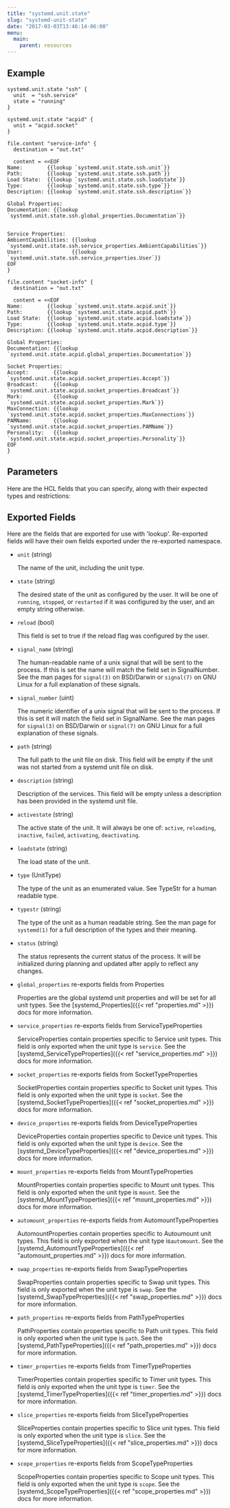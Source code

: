 ```yaml
---
title: "systemd.unit.state"
slug: "systemd-unit-state"
date: "2017-03-03T13:46:14-06:00"
menu:
  main:
    parent: resources
---
```





## Example

```hcl
systemd.unit.state "ssh" {
  unit  = "ssh.service"
  state = "running"
}

systemd.unit.state "acpid" {
  unit = "acpid.socket"
}

file.content "service-info" {
  destination = "out.txt"

  content = <<EOF
Name:        {{lookup `systemd.unit.state.ssh.unit`}}
Path:        {{lookup `systemd.unit.state.ssh.path`}}
Load State:  {{lookup `systemd.unit.state.ssh.loadstate`}}
Type:        {{lookup `systemd.unit.state.ssh.type`}}
Description: {{lookup `systemd.unit.state.ssh.description`}}

Global Properties:
Documentation: {{lookup `systemd.unit.state.ssh.global_properties.Documentation`}}


Service Properties:
AmbientCapabilities: {{lookup `systemd.unit.state.ssh.service_properties.AmbientCapabilities`}}
User:                {{lookup `systemd.unit.state.ssh.service_properties.User`}}
EOF
}

file.content "socket-info" {
  destination = "out.txt"

  content = <<EOF
Name:        {{lookup `systemd.unit.state.acpid.unit`}}
Path:        {{lookup `systemd.unit.state.acpid.path`}}
Load State:  {{lookup `systemd.unit.state.acpid.loadstate`}}
Type:        {{lookup `systemd.unit.state.acpid.type`}}
Description: {{lookup `systemd.unit.state.acpid.description`}}

Global Properties:
Documentation: {{lookup `systemd.unit.state.acpid.global_properties.Documentation`}}

Socket Properties:
Accept:        {{lookup `systemd.unit.state.acpid.socket_properties.Accept`}}
Broadcast:     {{lookup `systemd.unit.state.acpid.socket_properties.Broadcast`}}
Mark:          {{lookup `systemd.unit.state.acpid.socket_properties.Mark`}}
MaxConnection: {{lookup `systemd.unit.state.acpid.socket_properties.MaxConnections`}}
PAMName:       {{lookup `systemd.unit.state.acpid.socket_properties.PAMName`}}
Personality:   {{lookup `systemd.unit.state.acpid.socket_properties.Personality`}}
EOF
}

```


## Parameters

Here are the HCL fields that you can specify, along with their expected types
and restrictions:



## Exported Fields

Here are the fields that are exported for use with 'lookup'.  Re-exported fields
will have their own fields exported under the re-exported namespace.


- `unit` (string)

  The name of the unit, including the unit type.
 
- `state` (string)

  The desired state of the unit as configured by the user. It will be one of
`running`, `stopped`, or `restarted` if it was configured by the user, and
an empty string otherwise.
 
- `reload` (bool)

  This field is set to true if the reload flag was configured by the user.
 
- `signal_name` (string)

  The human-readable name of a unix signal that will be sent to the process.
If this is set the name will match the field set in SignalNumber.  See the
man pages for `signal(3)` on BSD/Darwin or `signal(7)` on GNU Linux for a
full explanation of these signals.
 
- `signal_number` (uint)

  The numeric identifier of a unix signal that will be sent to the process.
If this is set it will match the field set in SignalName.  See the man
pages for `signal(3)` on BSD/Darwin or `signal(7)` on GNU Linux for a full
explanation of these signals.
 
- `path` (string)

  The full path to the unit file on disk. This field will be empty if the
unit was not started from a systemd unit file on disk.
 
- `description` (string)

  Description of the services. This field will be empty unless a description
has been provided in the systemd unit file.
 
- `activestate` (string)

  The active state of the unit. It will always be one of: `active`,
`reloading`, `inactive`, `failed`, `activating`, `deactivating`.
 
- `loadstate` (string)

  The load state of the unit.
 
- `type` (UnitType)

  The type of the unit as an enumerated value.  See TypeStr for a human
readable type.
 
- `typestr` (string)

  The type of the unit as a human readable string.  See the man page for
`systemd(1)` for a full description of the types and their meaning.
 
- `status` (string)

  The status represents the current status of the process.  It will be
initialized during planning and updated after apply to reflect any changes.
 
- `global_properties` re-exports fields from Properties

  Properties are the global systemd unit properties and will be set for all
unit types. See the [systemd_Properties]({{< ref "properties.md" >}}) docs
for more information.
 
- `service_properties` re-exports fields from ServiceTypeProperties

  ServiceProperties contain properties specific to Service unit types. This
field is only exported when the unit type is `service`. See the
[systemd_ServiceTypeProperties]({{< ref "service_properties.md" >}}) docs
for more information.
 
- `socket_properties` re-exports fields from SocketTypeProperties

  SocketProperties contain properties specific to Socket unit types. This
field is only exported when the unit type is `socket`. See the
[systemd_SocketTypeProperties]({{< ref "socket_properties.md" >}}) docs for
more information.
 
- `device_properties` re-exports fields from DeviceTypeProperties

  DeviceProperties contain properties specific to Device unit types. This
field is only exported when the unit type is `device`. See the
[systemd_DeviceTypeProperties]({{< ref "device_properties.md" >}}) docs for
more information.
 
- `mount_properties` re-exports fields from MountTypeProperties

  MountProperties contain properties specific to Mount unit types. This field
is only exported when the unit type is `mount`. See the
[systemd_MountTypeProperties]({{< ref "mount_properties.md" >}}) docs for
more information.
 
- `automount_properties` re-exports fields from AutomountTypeProperties

  AutomountProperties contain properties specific to Autoumount unit types.
This field is only exported when the unit type is`automount`. See the
[systemd_AutomountTypeProperties]({{< ref "automount_properties.md" >}})
docs for more information.
 
- `swap_properties` re-exports fields from SwapTypeProperties

  SwapProperties contain properties specific to Swap unit types. This field
is only exported when the unit type is `swap`. See the
[systemd_SwapTypeProperties]({{< ref "swap_properties.md" >}}) docs for
more information.
 
- `path_properties` re-exports fields from PathTypeProperties

  PathProperties contain properties specific to Path unit types. This field
is only exported when the unit type is `path`. See the
[systemd_PathTypeProperties]({{< ref "path_properties.md" >}}) docs for
more information.
 
- `timer_properties` re-exports fields from TimerTypeProperties

  TimerProperties contain properties specific to Timer unit types. This field
is only exported when the unit type is `timer`. See the
[systemd_TimerTypeProperties]({{< ref "timer_properties.md" >}}) docs for
more information.
 
- `slice_properties` re-exports fields from SliceTypeProperties

  SliceProperties contain properties specific to Slice unit types. This field
is only exported when the unit type is `slice`. See the
[systemd_SliceTypeProperties]({{< ref "slice_properties.md" >}}) docs for
more information.
 
- `scope_properties` re-exports fields from ScopeTypeProperties

  ScopeProperties contain properties specific to Scope unit types. This field
is only exported when the unit type is `scope`. See the
[systemd_ScopeTypeProperties]({{< ref "scope_properties.md" >}}) docs for
more information.
  

